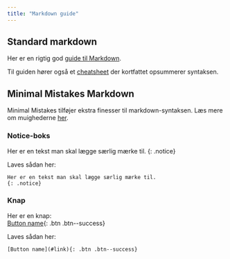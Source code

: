 ```yaml
---
title: "Markdown guide"
---
```


## Standard markdown
Her er en rigtig god [guide til Markdown](https://www.markdownguide.org/basic-syntax/).

Til guiden hører også et [cheatsheet](https://www.markdownguide.org/cheat-sheet/) der kortfattet opsummerer syntaksen.

## Minimal Mistakes Markdown
Minimal Mistakes tilføjer ekstra finesser til markdown-syntaksen. Læs mere om muighederne [her](https://www.fabriziomusacchio.com/blog/2021-08-11-Minimal_Mistakes_Cheat_Sheet).

### Notice-boks
Her er en tekst man skal lægge særlig mærke til.
{: .notice}

Laves sådan her:  
``` 
Her er en tekst man skal lægge særlig mærke til.
{: .notice}
```

### Knap
Her er en knap:   
[Button name](#link){: .btn .btn--success}

Laves sådan her:   
```
[Button name](#link){: .btn .btn--success}
```
